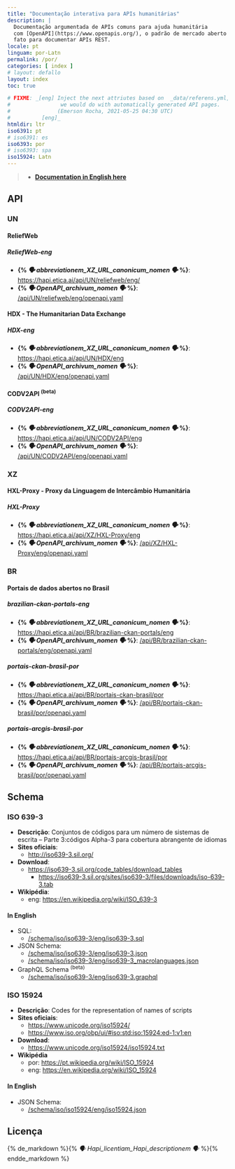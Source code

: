```yaml
---
title: "Documentação interativa para APIs humanitárias"
description: |
  Documentação argumentada de APIs comuns para ajuda humanitária
  com [OpenAPI](https://www.openapis.org/), o padrão de mercado aberto de
  fato para documentar APIs REST.
locale: pt
linguam: por-Latn
permalink: /por/
categories: [ index ]
# layout: defallo
layout: index
toc: true

# FIXME: _[eng] Inject the next attriutes based on  _data/referens.yml, like
#                we would do with automatically generated API pages.
#               (Emerson Rocha, 2021-05-25 04:30 UTC)
#          [eng]_
htmldir: ltr
iso6391: pt
# iso6391: es
iso6393: por
# iso6393: spa
iso15924: Latn
---
```


> - **[Documentation in English here](/eng/)**

## API

### UN

#### ReliefWeb
<!--
- **Wikipedia**:
  - eng: <https://en.wikipedia.org/wiki/ReliefWeb>
-->

##### ReliefWeb-eng



- **{% _🗣️ abbreviationem_XZ_URL_canonicum_nomen 🗣️_ %}**: <https://hapi.etica.ai/api/UN/reliefweb/eng/>
- **{% _🗣️ OpenAPI_archivum_nomen 🗣️_ %}**: [/api/UN/reliefweb/eng/openapi.yaml](/api/UN/reliefweb/eng/openapi.yaml)

#### HDX - The Humanitarian Data Exchange

##### HDX-eng
- **{% _🗣️ abbreviationem_XZ_URL_canonicum_nomen 🗣️_ %}**: <https://hapi.etica.ai/api/UN/HDX/eng>
- **{% _🗣️ OpenAPI_archivum_nomen 🗣️_ %}**: [/api/UN/HDX/eng/openapi.yaml](/api/UN/HDX/eng/openapi.yaml)

#### CODV2API <sup>(beta)</sup>

##### CODV2API-eng
- **{% _🗣️ abbreviationem_XZ_URL_canonicum_nomen 🗣️_ %}**: <https://hapi.etica.ai/api/UN/CODV2API/eng>
- **{% _🗣️ OpenAPI_archivum_nomen 🗣️_ %}**: [/api/UN/CODV2API/eng/openapi.yaml](/api/UN/CODV2API/eng/openapi.yaml)

### XZ

#### HXL-Proxy - Proxy da Linguagem de Intercâmbio Humanitária

##### HXL-Proxy
- **{% _🗣️ abbreviationem_XZ_URL_canonicum_nomen 🗣️_ %}**: <https://hapi.etica.ai/api/XZ/HXL-Proxy/eng>
- **{% _🗣️ OpenAPI_archivum_nomen 🗣️_ %}**: [/api/XZ/HXL-Proxy/eng/openapi.yaml](/api/XZ/HXL-Proxy/eng/openapi.yaml)

### BR

#### Portais de dados abertos no Brasil

##### brazilian-ckan-portals-eng

- **{% _🗣️ abbreviationem_XZ_URL_canonicum_nomen 🗣️_ %}**: <https://hapi.etica.ai/api/BR/brazilian-ckan-portals/eng>
- **{% _🗣️ OpenAPI_archivum_nomen 🗣️_ %}**: [/api/BR/brazilian-ckan-portals/eng/openapi.yaml](/api/BR/brazilian-ckan-portals/eng/openapi.yaml)

##### portais-ckan-brasil-por

- **{% _🗣️ abbreviationem_XZ_URL_canonicum_nomen 🗣️_ %}**: <https://hapi.etica.ai/api/BR/portais-ckan-brasil/por>
- **{% _🗣️ OpenAPI_archivum_nomen 🗣️_ %}**: [/api/BR/portais-ckan-brasil/por/openapi.yaml](/api/BR/portais-ckan-brasil/por/openapi.yaml)

##### portais-arcgis-brasil-por

- **{% _🗣️ abbreviationem_XZ_URL_canonicum_nomen 🗣️_ %}**: <https://hapi.etica.ai/api/BR/portais-arcgis-brasil/por>
- **{% _🗣️ OpenAPI_archivum_nomen 🗣️_ %}**: [/api/BR/portais-arcgis-brasil/por/openapi.yaml](/api/BR/portais-arcgis-brasil/por/openapi.yaml)

## Schema

### ISO 639-3
- **Descrição**: Conjuntos de códigos para um número de sistemas de escrita –
  Parte 3:códigos Alpha-3 para cobertura abrangente de idiomas
- **Sites oficiais**:
  - <http://iso639-3.sil.org/>
- **Download**:
  - <https://iso639-3.sil.org/code_tables/download_tables>
    - <https://iso639-3.sil.org/sites/iso639-3/files/downloads/iso-639-3.tab>
- **Wikipédia**:
  - eng: <https://en.wikipedia.org/wiki/ISO_639-3>

#### In English
- SQL:
  - [/schema/iso/iso639-3/eng/iso639-3.sql](/schema/iso/iso639-3/eng/iso639-3.sql)
- JSON Schema:
  - [/schema/iso/iso639-3/eng/iso639-3.json](/schema/iso/iso639-3/eng/iso639-3.json)
  - [/schema/iso/iso639-3/eng/iso639-3_macrolanguages.json](/schema/iso/iso639-3/eng/iso639-3_macrolanguages.json)
- GraphQL Schema <sup>(beta)</sup>
  - [/schema/iso/iso639-3/eng/iso639-3.graphql](/schema/iso/iso639-3/eng/iso639-3.graphql)

### ISO 15924
- **Descrição**: Codes for the representation of names of scripts
- **Sites oficiais**:
  - <https://www.unicode.org/iso15924/>
  - <https://www.iso.org/obp/ui/#iso:std:iso:15924:ed-1:v1:en>
- **Download**:
  - <https://www.unicode.org/iso15924/iso15924.txt>
- **Wikipédia**
  - por: <https://pt.wikipedia.org/wiki/ISO_15924>
  - eng: <https://en.wikipedia.org/wiki/ISO_15924>

#### In English

- JSON Schema:
  - [/schema/iso/iso15924/eng/iso15924.json](/schema/iso/iso15924/eng/iso15924.json)

<!--
## Systema

### OpenAPI
- **Especificação OpenAPI**: <https://spec.openapis.org/oas/v3.0.3>
- **OpenAPI.Tools** <https://openapi.tools/>

#### Editores online
- <https://editor.swagger.io/>
- <https://editor.swagger.io/?url=https://example.org/myfile.yaml>

-->

## Licença

{% de_markdown %}{% _🗣️ Hapi_licentiam_Hapi_descriptionem 🗣️_ %}{% endde_markdown %}
